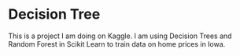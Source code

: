 # Decision Tree
This is a project I am doing on Kaggle. I am using Decision Trees and Random Forest in Scikit Learn to train data on home prices in Iowa.
